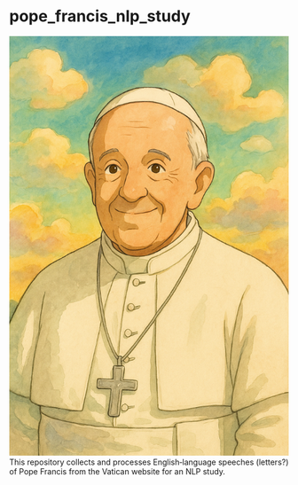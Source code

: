 # pope_francis_nlp_study
![Pope Francis Ghibli Style](assets/pope_francis_ghibli.png)
This repository collects and processes English‑language speeches (letters?) of Pope Francis from the Vatican website for an NLP study.